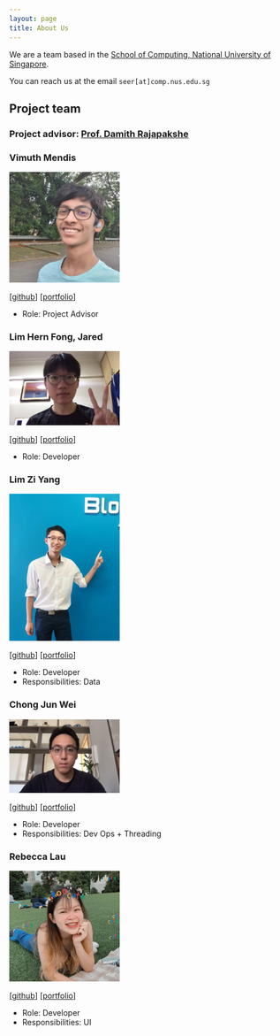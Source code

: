 ```yaml
---
layout: page
title: About Us
---
```


We are a team based in the [School of Computing, National University of Singapore](http://www.comp.nus.edu.sg).

You can reach us at the email `seer[at]comp.nus.edu.sg`

## Project team

### Project advisor: [Prof. Damith Rajapakshe](http://www.comp.nus.edu.sg/~damithch)

### Vimuth Mendis

<img src="images/vimuthm.png" width="200px">

[[github](https://github.com/VimuthM)]
[[portfolio](team/vimuthm.md)]

* Role: Project Advisor

### Lim Hern Fong, Jared

<img src="images/jaredlhf.png" width="200px">

[[github](http://github.com/jaredlhf)]
[[portfolio](team/jaredlhf.md)]

* Role: Developer

### Lim Zi Yang

<img src="images/gordonlzy.png" width="200px">

[[github](https://github.com/gordonlzy)] [[portfolio](team/gordonlzy.md)]

* Role: Developer
* Responsibilities: Data

### Chong Jun Wei

<img src="images/chongjunwei.png" width="200px">

[[github](http://github.com/chongjunwei)]
[[portfolio](team/chongjunwei.md)]

* Role: Developer
* Responsibilities: Dev Ops + Threading

### Rebecca Lau

<img src="images/rebeccalaujx.png" width="200px">

[[github](http://github.com/rebeccalaujx)]
[[portfolio](team/rebeccalaujx.md)]

* Role: Developer
* Responsibilities: UI
